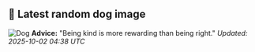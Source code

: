 ## 🐶 Latest random dog image
![Dog](https://images.dog.ceo/breeds/keeshond/n02112350_7246.jpg)
**Advice:** "Being kind is more rewarding than being right."
*Updated: 2025-10-02 04:38 UTC*
